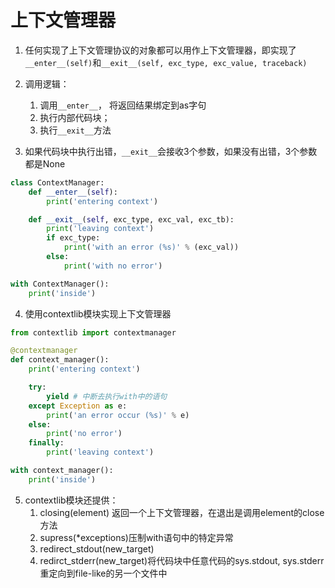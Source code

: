 # 上下文管理器

1. 任何实现了上下文管理协议的对象都可以用作上下文管理器，即实现了`__enter__(self)`和`__exit__(self, exc_type, exc_value, traceback)`

2. 调用逻辑：
   1. 调用`__enter__`， 将返回结果绑定到as字句
   2. 执行内部代码块；
   3. 执行`__exit__`方法

3. 如果代码块中执行出错，`__exit__`会接收3个参数，如果没有出错，3个参数都是None

```python
class ContextManager:
    def __enter__(self):
        print('entering context')

    def __exit__(self, exc_type, exc_val, exc_tb):
        print('leaving context')
        if exc_type:
            print('with an error (%s)' % (exc_val))
        else:
            print('with no error')

with ContextManager():
    print('inside')
```

4. 使用contextlib模块实现上下文管理器

```python
from contextlib import contextmanager

@contextmanager
def context_manager():
    print('entering context')

    try:
        yield # 中断去执行with中的语句
    except Exception as e:
        print('an error occur (%s)' % e)
    else:
        print('no error')
    finally:
        print('leaving context')

with context_manager():
    print('inside')
```

5. contextlib模块还提供：
   1. closing(element) 返回一个上下文管理器，在退出是调用element的close方法
   2. supress(*exceptions)压制with语句中的特定异常
   3. redirect_stdout(new_target)
   4. redirct_stderr(new_target)将代码块中任意代码的sys.stdout, sys.stderr重定向到file-like的另一个文件中 